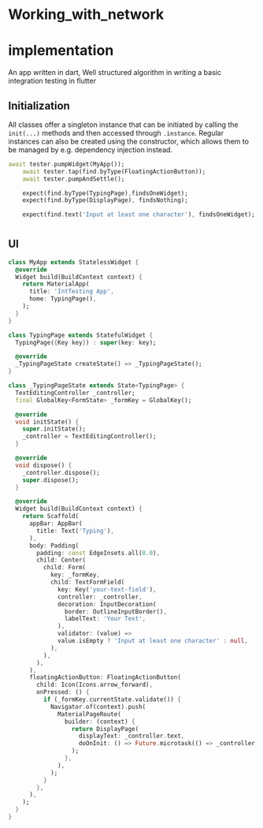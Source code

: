 # Working_with_network

# implementation
An app written in dart,
Well structured algorithm in writing a basic integration testing in flutter
## Initialization

All classes offer a singleton instance that can be initiated by calling the `init(...)` methods and then accessed through `.instance`.
Regular instances can also be created using the constructor, which allows them to be managed by e.g. dependency injection instead.


```dart
await tester.pumpWidget(MyApp());
    await tester.tap(find.byType(FloatingActionButton));
    await tester.pumpAndSettle();

    expect(find.byType(TypingPage),findsOneWidget);
    expect(find.byType(DisplayPage), findsNothing);

    expect(find.text('Input at least one character'), findsOneWidget);
```

#

## UI



```dart
class MyApp extends StatelessWidget {
  @override
  Widget build(BuildContext context) {
    return MaterialApp(
      title: 'IntTesting App',
      home: TypingPage(),
    );
  }
}

class TypingPage extends StatefulWidget {
  TypingPage({Key key}) : super(key: key);

  @override
  _TypingPageState createState() => _TypingPageState();
}

class _TypingPageState extends State<TypingPage> {
  TextEditingController _controller;
  final GlobalKey<FormState> _formKey = GlobalKey();

  @override
  void initState() {
    super.initState();
    _controller = TextEditingController();
  }

  @override
  void dispose() {
    _controller.dispose();
    super.dispose();
  }

  @override
  Widget build(BuildContext context) {
    return Scaffold(
      appBar: AppBar(
        title: Text('Typing'),
      ),
      body: Padding(
        padding: const EdgeInsets.all(8.0),
        child: Center(
          child: Form(
            key: _formKey,
            child: TextFormField(
              key: Key('your-text-field'),
              controller: _controller,
              decoration: InputDecoration(
                border: OutlineInputBorder(),
                labelText: 'Your Text',
              ),
              validator: (value) =>
              value.isEmpty ? 'Input at least one character' : null,
            ),
          ),
        ),
      ),
      floatingActionButton: FloatingActionButton(
        child: Icon(Icons.arrow_forward),
        onPressed: () {
          if (_formKey.currentState.validate()) {
            Navigator.of(context).push(
              MaterialPageRoute(
                builder: (context) {
                  return DisplayPage(
                    displayText: _controller.text,
                    doOnInit: () => Future.microtask(() => _controller.clear()),
                  );
                },
              ),
            );
          }
        },
      ),
    );
  }
}




```



